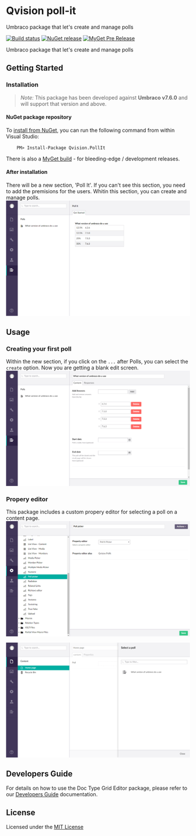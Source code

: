 # Qvision poll-it
Umbraco package that let's create and manage polls

[![Build status](https://ci.appveyor.com/api/projects/status/i0rklyg43egdmkyb?svg=true)](https://ci.appveyor.com/project/JanvanHelvoort/qvision-poll-it)
[![NuGet release](http://img.shields.io/nuget/v/Qvision.PollIt.svg)](https://www.nuget.org/packages/Qvision.PollIt/)
[![MyGet Pre Release](https://img.shields.io/myget/janvanhelvoort/vpre/Qvision.PollIt.svg)](https://www.myget.org/feed/janvanhelvoort/package/nuget/Qvision.PollIt)

Umbraco package that let's create and manage polls

## Getting Started

### Installation

> *Note:* This package has been developed against **Umbraco v7.6.0** and will support that version and above.

#### NuGet package repository
To [install from NuGet](https://www.nuget.org/packages/Qvision.PollIt), you can run the following command from within Visual Studio:

		PM> Install-Package Qvision.PollIt

There is also a [MyGet build](https://www.myget.org/feed/janvanhelvoort/package/nuget/Qvision.PollIt) - for bleeding-edge / development releases.

#### After installation 
There will be a new section, 'Poll It'. If you can't see this section, you need to add the premisions for the users. Whitin this section, you can create and manage polls. 
![Dashboard](Documentation/Screenshots/Section%20Dashboard.png)

## Usage

### Creating your first poll
Within the new section, if you click on the `...` after Polls, you can select the `create` option. Now you are getting a blank edit screen.
![Create](Documentation/Screenshots/Question%20Edit.png)

### Propery editor
This package includes a custom propery editor for selecting a poll on a content page.
![Custom property](Documentation/Screenshots/Custom%20Property.png)

![Custom property](Documentation/Screenshots/Custom%20Property%20Editor.png)

## Developers Guide

For details on how to use the Doc Type Grid Editor package, please refer to our [Developers Guide](Documentation/developers-guide.md) documentation.

## License
Licensed under the [MIT License](LICENSE.md)